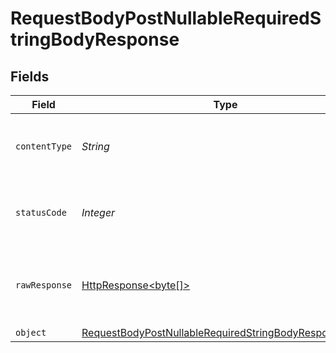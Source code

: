 # RequestBodyPostNullableRequiredStringBodyResponse


## Fields

| Field                                                                                                                                     | Type                                                                                                                                      | Required                                                                                                                                  | Description                                                                                                                               |
| ----------------------------------------------------------------------------------------------------------------------------------------- | ----------------------------------------------------------------------------------------------------------------------------------------- | ----------------------------------------------------------------------------------------------------------------------------------------- | ----------------------------------------------------------------------------------------------------------------------------------------- |
| `contentType`                                                                                                                             | *String*                                                                                                                                  | :heavy_check_mark:                                                                                                                        | HTTP response content type for this operation                                                                                             |
| `statusCode`                                                                                                                              | *Integer*                                                                                                                                 | :heavy_check_mark:                                                                                                                        | HTTP response status code for this operation                                                                                              |
| `rawResponse`                                                                                                                             | [HttpResponse<byte[]>](https://docs.oracle.com/en/java/javase/11/docs/api/java.net.http/java/net/http/HttpResponse.html)                  | :heavy_minus_sign:                                                                                                                        | Raw HTTP response; suitable for custom response parsing                                                                                   |
| `object`                                                                                                                                  | [RequestBodyPostNullableRequiredStringBodyResponseBody](../../models/operations/RequestBodyPostNullableRequiredStringBodyResponseBody.md) | :heavy_minus_sign:                                                                                                                        | OK                                                                                                                                        |